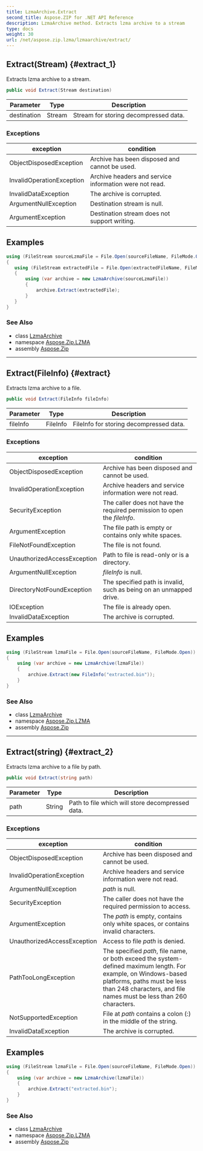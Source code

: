 ```yaml
---
title: LzmaArchive.Extract
second_title: Aspose.ZIP for .NET API Reference
description: LzmaArchive method. Extracts lzma archive to a stream
type: docs
weight: 30
url: /net/aspose.zip.lzma/lzmaarchive/extract/
---
```

## Extract(Stream) {#extract_1}

Extracts lzma archive to a stream.

```csharp
public void Extract(Stream destination)
```

| Parameter | Type | Description |
| --- | --- | --- |
| destination | Stream | Stream for storing decompressed data. |

### Exceptions

| exception | condition |
| --- | --- |
| ObjectDisposedException | Archive has been disposed and cannot be used. |
| InvalidOperationException | Archive headers and service information were not read. |
| InvalidDataException | The archive is corrupted. |
| ArgumentNullException | Destination stream is null. |
| ArgumentException | Destination stream does not support writing. |

## Examples

```csharp
using (FileStream sourceLzmaFile = File.Open(sourceFileName, FileMode.Open))
{
   using (FileStream extractedFile = File.Open(extractedFileName, FileMode.Create))
   {
       using (var archive = new LzmaArchive(sourceLzmaFile))
       {
           archive.Extract(extractedFile);
       }
   }
}
```

### See Also

* class [LzmaArchive](../)
* namespace [Aspose.Zip.LZMA](../../lzmaarchive/)
* assembly [Aspose.Zip](../../../)

---

## Extract(FileInfo) {#extract}

Extracts lzma archive to a file.

```csharp
public void Extract(FileInfo fileInfo)
```

| Parameter | Type | Description |
| --- | --- | --- |
| fileInfo | FileInfo | FileInfo for storing decompressed data. |

### Exceptions

| exception | condition |
| --- | --- |
| ObjectDisposedException | Archive has been disposed and cannot be used. |
| InvalidOperationException | Archive headers and service information were not read. |
| SecurityException | The caller does not have the required permission to open the *fileInfo*. |
| ArgumentException | The file path is empty or contains only white spaces. |
| FileNotFoundException | The file is not found. |
| UnauthorizedAccessException | Path to file is read-only or is a directory. |
| ArgumentNullException | *fileInfo* is null. |
| DirectoryNotFoundException | The specified path is invalid, such as being on an unmapped drive. |
| IOException | The file is already open. |
| InvalidDataException | The archive is corrupted. |

## Examples

```csharp
using (FileStream lzmaFile = File.Open(sourceFileName, FileMode.Open))
{
    using (var archive = new LzmaArchive(lzmaFile))
    {
        archive.Extract(new FileInfo("extracted.bin"));
    }
}
```

### See Also

* class [LzmaArchive](../)
* namespace [Aspose.Zip.LZMA](../../lzmaarchive/)
* assembly [Aspose.Zip](../../../)

---

## Extract(string) {#extract_2}

Extracts lzma archive to a file by path.

```csharp
public void Extract(string path)
```

| Parameter | Type | Description |
| --- | --- | --- |
| path | String | Path to file which will store decompressed data. |

### Exceptions

| exception | condition |
| --- | --- |
| ObjectDisposedException | Archive has been disposed and cannot be used. |
| InvalidOperationException | Archive headers and service information were not read. |
| ArgumentNullException | *path* is null. |
| SecurityException | The caller does not have the required permission to access. |
| ArgumentException | The *path* is empty, contains only white spaces, or contains invalid characters. |
| UnauthorizedAccessException | Access to file *path* is denied. |
| PathTooLongException | The specified *path*, file name, or both exceed the system-defined maximum length. For example, on Windows-based platforms, paths must be less than 248 characters, and file names must be less than 260 characters. |
| NotSupportedException | File at *path* contains a colon (:) in the middle of the string. |
| InvalidDataException | The archive is corrupted. |

## Examples

```csharp
using (FileStream lzmaFile = File.Open(sourceFileName, FileMode.Open))
{
    using (var archive = new LzmaArchive(lzmaFile))
    {
        archive.Extract("extracted.bin");
    }
}
```

### See Also

* class [LzmaArchive](../)
* namespace [Aspose.Zip.LZMA](../../lzmaarchive/)
* assembly [Aspose.Zip](../../../)


